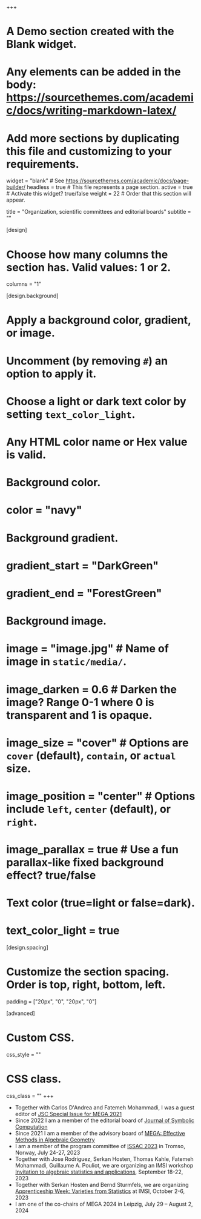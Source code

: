 +++
# A Demo section created with the Blank widget.
# Any elements can be added in the body: https://sourcethemes.com/academic/docs/writing-markdown-latex/
# Add more sections by duplicating this file and customizing to your requirements.

widget = "blank"  # See https://sourcethemes.com/academic/docs/page-builder/
headless = true  # This file represents a page section.
active = true  # Activate this widget? true/false
weight = 22  # Order that this section will appear.

title = "Organization, scientific committees and editorial boards"
subtitle = ""

[design]
  # Choose how many columns the section has. Valid values: 1 or 2.
  columns = "1"

[design.background]
  # Apply a background color, gradient, or image.
  #   Uncomment (by removing `#`) an option to apply it.
  #   Choose a light or dark text color by setting `text_color_light`.
  #   Any HTML color name or Hex value is valid.

  # Background color.
  # color = "navy"
  
  # Background gradient.
  # gradient_start = "DarkGreen"
  # gradient_end = "ForestGreen"
  
  # Background image.
  # image = "image.jpg"  # Name of image in `static/media/`.
  # image_darken = 0.6  # Darken the image? Range 0-1 where 0 is transparent and 1 is opaque.
  # image_size = "cover"  #  Options are `cover` (default), `contain`, or `actual` size.
  # image_position = "center"  # Options include `left`, `center` (default), or `right`.
  # image_parallax = true  # Use a fun parallax-like fixed background effect? true/false
  
  # Text color (true=light or false=dark).
  # text_color_light = true

[design.spacing]
  # Customize the section spacing. Order is top, right, bottom, left.
  padding = ["20px", "0", "20px", "0"]

[advanced]
 # Custom CSS. 
 css_style = ""
 
 # CSS class.
 css_class = ""
+++
- Together with Carlos D'Andrea and Fatemeh Mohammadi, I was a guest editor of [JSC Special Issue for MEGA 2021](https://www.sciencedirect.com/journal/journal-of-symbolic-computation/special-issue/10NXHCK8LJ2)
- Since 2022 I am a member of the editorial board of [Journal of Symbolic Computation](https://www.sciencedirect.com/journal/journal-of-symbolic-computation)
- Since 2021 I am a member of the advisory board of [MEGA: Effective Methods in Algebraic Geometry](https://mega.sciencesconf.org/resource/page/id/6)
- I am a member of the program committee of [ISSAC 2023](https://www.issac-conference.org/2023/) in Tromso, Norway, July 24-27, 2023
- Together with Jose Rodriguez, Serkan Hosten, Thomas Kahle, Fatemeh Mohammadi, Guillaume A. Pouliot, we are organizing an IMSI workshop [Invitation to algebraic statistics and applications](https://www.imsi.institute/activities/algebraic-statistics-and-our-changing-world/invitation-to-algebraic-statistics-and-applications/), September 18-22, 2023
- Together with Serkan Hosten and Bernd Sturmfels, we are organizing [Apprenticeship Week: Varieties from Statistics](https://www.imsi.institute/activities/apprenticeship-week-varieties-from-statistics) at IMSI, October 2-6, 2023
- I am one of the co-chairs of MEGA 2024 in Leipzig, July 29 – August 2, 2024


